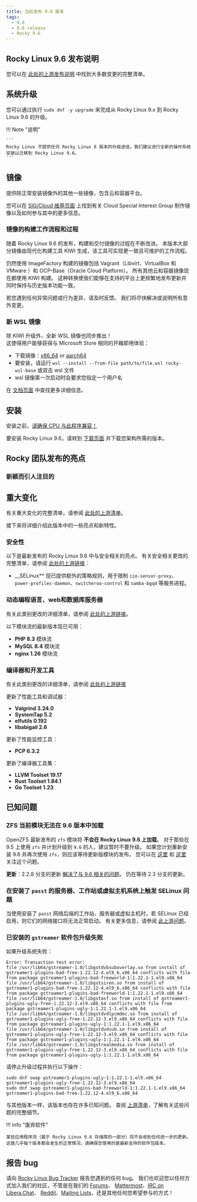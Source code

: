 ```yaml
---
title: 当前发布 9.6 版本
tags:
  - 9.6
  - 9.6 release
  - Rocky 9.6
---
```


## Rocky Linux 9.6 发布说明

您可以在 [此处的上游发布说明](https://docs.redhat.com/en/documentation/red_hat_enterprise_linux/9/html/9.6_release_notes/index) 中找到大多数变更的完整清单。

## 系统升级

您可以通过执行 `sudo dnf -y upgrade` 来完成从 Rocky Linux 9.x 到 Rocky Linux 9.6 的升级。

!!! Note "说明"

    ```
    Rocky Linux 不提供任何 Rocky Linux 8 版本的升级途径。我们建议进行全新的操作系统安装以迁移到 Rocky Linux 9.6。
    ```

## 镜像

提供除正常安装镜像外的其他一些镜像，包含云和容器平台。

您可以在 [SIG/Cloud 维基页面](https://sig-cloud.rocky.page/) 上找到有关 Cloud Special Interest Group 制作镜像以及如何参与其中的更多信息。

### 镜像的构建工作流程和过程

随着 Rocky Linux 9.6 的发布，构建和交付镜像的过程在不断改进。 本版本大部分镜像由现代化构建工具 KIWI 生成，该工具可实现更一致且可维护的工作流程。

仍然使用 ImageFactory 构建的镜像包括 Vagrant（Libvirt、VirtualBox 和 VMware ）和 OCP-Base（Oracle Cloud Platform）。 所有其他云和容器镜像现在都使用 KIWI 构建。 这种转换使我们能够在支持的平台上更频繁地发布更新并同时保持与历史版本功能一致。

若您遇到任何异常问题或行为差异，请及时反馈。 我们将尽快解决或说明所有意外变更。

### 新 WSL 镜像

‌除 KIWI 升级外，全新 WSL 镜像也同步推出！\
这使得用户能够获得与 Microsoft Store 相同的开箱即用体验：

- 下载镜像：[x86_64](https://dl.rockylinux.org/pub/rocky/9/images/x86_64/Rocky-9-WSL-Base.latest.x86_64.wsl) or [aarch64](https://dl.rockylinux.org/pub/rocky/9/images/aarch64/Rocky-9-WSL-Base.latest.aarch64.wsl)
- 要安装，请运行 `wsl --install --from-file path/to/file.wsl rocky-wsl-base` 或双击 wsl 文件
- wsl 镜像第一次启动时会要求您指定一个用户名

在 [文档页面](https://docs.rockylinux.org/guides/interoperability/import_rocky_to_wsl/) 中查找更多详细信息。

## 安装

安装之前，[请确保 CPU 与此程序兼容！](https://docs.rockylinux.org/gemstones/test_cpu_compat/)

要安装 Rocky Linux 9.6，请转到 [下载页面](https://rockylinux.org/download/) 并下载您架构所需的版本。

## Rocky 团队发布的亮点

### 新颖而引人注目的

## 重大变化

有关重大变化的完整清单，请参阅 [此处的上游清单](https://docs.redhat.com/en/documentation/red_hat_enterprise_linux/9/html/9.6_release_notes/overview#overview-major-changes)。

接下来将详细介绍此版本中的一些亮点和新特性。

### 安全性

以下是最新发布的 Rocky Linux 9.6 中与安全相关的亮点。 有关安全相关更改的完整清单，请参阅 [此处的上游链接](https://docs.redhat.com/en/documentation/red_hat_enterprise_linux/9/html/9.6_release_notes/new-features#new-features-security)：

- _‌_SELinux‌\*\* 现已提供额外的策略规则，用于限制 `iio-sensor-proxy`、`power-profiles-daemon`、`switcheroo-control` 和 `samba-bgqd` 等服务进程。

### 动态编程语言、web和数据库服务器

有关此类别更改的详细清单，请参阅 [此处的上游链接](https://docs.redhat.com/en/documentation/red_hat_enterprise_linux/9/html/9.6_release_notes/new-features#new-features-dynamic-programming-languages-web-and-database-servers)。

以下模块流的最新版本现已可用：

- **PHP 8.3** 模块流
- **MySQL 8.4** 模块流
- **nginx 1.26** 模块流

### 编译器和开发工具

有关此类别更改的详细清单，请参阅 [此处的上游链接](https://docs.redhat.com/en/documentation/red_hat_enterprise_linux/9/html/9.6_release_notes/new-features#new-features-compilers-and-development-tools)

更新了性能工具和调试器：

- **Valgrind 3.24.0**
- **SystemTap 5.2**
- **elfutils 0.192**
- **libabigail 2.6**

更新了性能监控工具：

- **PCP 6.3.2**

更新了编译器工具集：

- **LLVM Toolset 19.17**
- **Rust Toolset 1.84.1**
- **Go Toolset 1.23**

## 已知问题

### ‌ZFS 当前模块无法在 9.6 版本中加载

OpenZFS 最新发布的 `zfs` 模块将 **不会在 Rocky Linux 9.6 上加载**。 对于那些在 9.5 上使用 `zfs` 并计划升级到 `9.6` 的人，建议暂时不要升级。 如果您计划重新安装 9.6 并再次使用 `zfs`，则应该等待更新版模块的发布。 您可以在 [这里](https://github.com/openzfs/zfs/issues/17332) 和 [这里](https://github.com/openzfs/zfs/issues/17364) 关注这个问题。

**更新**：2.2.8 分支的更新 [解决了与 9.6 相关的问题](https://github.com/openzfs/zfs/releases)。 仍在等待 2.3 分支的更新。

### 在安装了 `passt` 的服务器、工作站或虚拟主机系统上触发 SELinux 问题

当使用安装了 `passt` 网络后端的工作站、服务器或虚拟主机时，若 SELinux 已经启用，则它们的网络接口将无法正常启动。 有关更多信息，请参阅 [此上游问题](https://issues.redhat.com/browse/RHEL-80407)。

### 已安装的 `gstreamer` 软件包升级失败

如果升级系统失败：

  ```
  Error: Transaction test error:
  file /usr/lib64/gstreamer-1.0/libgstdvbsuboverlay.so from install of gstreamer1-plugins-bad-free-1.22.12-4.el9_6.x86_64 conflicts with file from package gstreamer1-plugins-bad-freeworld-1:1.22.1-1.el9.x86_64
  file /usr/lib64/gstreamer-1.0/libgstsiren.so from install of gstreamer1-plugins-bad-free-1.22.12-4.el9_6.x86_64 conflicts with file from package gstreamer1-plugins-bad-freeworld-1:1.22.1-1.el9.x86_64
  file /usr/lib64/gstreamer-1.0/libgstasf.so from install of gstreamer1-plugins-ugly-free-1.22.12-3.el9.x86_64 conflicts with file from package gstreamer1-plugins-ugly-1:1.22.1-1.el9.x86_64
  file /usr/lib64/gstreamer-1.0/libgstdvdlpcmdec.so from install of gstreamer1-plugins-ugly-free-1.22.12-3.el9.x86_64 conflicts with file from package gstreamer1-plugins-ugly-1:1.22.1-1.el9.x86_64
  file /usr/lib64/gstreamer-1.0/libgstdvdsub.so from install of gstreamer1-plugins-ugly-free-1.22.12-3.el9.x86_64 conflicts with file from package gstreamer1-plugins-ugly-1:1.22.1-1.el9.x86_64
  file /usr/lib64/gstreamer-1.0/libgstrealmedia.so from install of gstreamer1-plugins-ugly-free-1.22.12-3.el9.x86_64 conflicts with file from package gstreamer1-plugins-ugly-1:1.22.1-1.el9.x86_64
  ```

请停止升级过程并执行以下操作：

  ```
  sudo dnf swap gstreamer1-plugins-ugly-1:1.22.1-1.el9.x86_64 gstreamer1-plugins-ugly-free-1.22.12-3.el9.x86_64 
  sudo dnf swap gstreamer1-plugins-bad-freeworld-1:1.22.1-1.el9.x86_64 gstreamer1-plugins-bad-free-1.22.12-4.el9_6.x86_64 
  ```

与其他版本一样，该版本也存在许多已知问题。 查阅 [上游清单](https://docs.redhat.com/en/documentation/red_hat_enterprise_linux/9/html/9.6_release_notes/known-issues)，了解有关这些问题的完整细节。

!!! info "废弃软件"

    某些应用程序流（属于 Rocky Linux 9.6 存储库的一部分）将不会收到任何进一步的更新。这是几乎每个版本都会发生的正常情况。请确保您使用的是最新支持的软件包版本。

## 报告 bug

请向 [Rocky Linux Bug Tracker](https://bugs.rockylinux.org/) 报告您遇到的任何 bug。 我们也欢迎您以任何方式加入我们的社区，不管是在我们的 [Forums](https://forums.rockylinux.org)、 [Mattermost](https://chat.rockylinux.org)、[IRC on Libera.Chat](irc://irc.liberachat/rockylinux)、 [Reddit](https://reddit.com/r/rockylinux)、[Mailing Lists](https://lists.resf.org)，还是其他任何您希望参与的方式！
